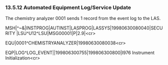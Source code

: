 ### 13.5.12 Automated Equipment Log/Service Update

The chemistry analyzer 0001 sends 1 record from the event log to the LAS.

MSH|^~\&|INSTPROG|AUTINST|LASPROG|LASSYS|19980630080040|SECURITY |LSU^U12^LSU|MSG00001|P|2.9|&lt;cr>

EQU|0001^CHEMISTRYANALYZER|19980630080038&lt;cr>

EQP|LOG^LOG_EVENT||199806300755|199806300800|I976 Instrument Initialization&lt;cr>
